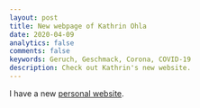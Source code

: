 ```yaml
---
layout: post
title: New webpage of Kathrin Ohla
date: 2020-04-09
analytics: false
comments: false
keywords: Geruch, Geschmack, Corona, COVID-19
description: Check out Kathrin's new website.
---
```


I have a new [personal website](https://www.kathrinohla.de).
